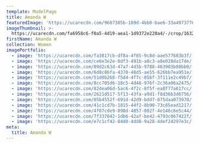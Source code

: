 ```yaml
---
template: ModelPage
title: Amanda W
featuredImage: 'https://ucarecdn.com/9607305b-189d-4bb0-bae6-33a4973776ca/'
imageThumbnail: >-
  https://ucarecdn.com/fa6958c6-f0a5-4d19-aea1-1d9372e220a4/-/crop/1632x1386/0,0/-/preview/
firstName: Amanda W
collection: Women
imagePortfolio:
  - image: 'https://ucarecdn.com/fa3817cb-df8a-4f85-9c8d-aae577683b3f/'
  - image: 'https://ucarecdn.com/ce6e3e2e-8df3-491b-a8c3-a8e028da17de/'
  - image: 'https://ucarecdn.com/09d2c63d-47a7-4d3b-9788-463903b80bb0/'
  - image: 'https://ucarecdn.com/6d8c86fa-4370-48d5-ae55-626bb7ea951e/'
  - image: 'https://ucarecdn.com/51d0b268-f5d4-4f7c-856f-3f111e2c49b7/'
  - image: 'https://ucarecdn.com/8cc705d6-18c5-4d46-976f-2c36a06a2475/'
  - image: 'https://ucarecdn.com/82dea06d-5ac6-4f2c-8f5f-ea8f77a617cc/'
  - image: 'https://ucarecdn.com/2621d517-5f13-43fa-a9d1-f8d36b3d6756/'
  - image: 'https://ucarecdn.com/05b4552f-691d-42d9-bdd7-075daa073970/'
  - image: 'https://ucarecdn.com/41c1cd7b-1815-44f2-8b90-73c85ead1217/'
  - image: 'https://ucarecdn.com/4f07cde9-898d-4857-802f-4e146c6e5c44/'
  - image: 'https://ucarecdn.com/7f337042-1db6-42af-be42-4793c067422f/'
  - image: 'https://ucarecdn.com/e7c1cf42-84d0-4dd8-9a28-4def24297e3c/'
meta:
  title: Amanda W
---
```


